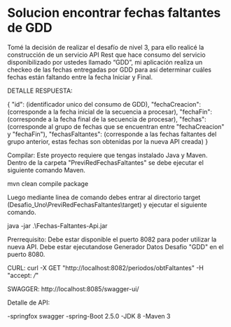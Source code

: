 # Solucion encontrar fechas faltantes de GDD

Tomé la decisión de realizar el desafío de nivel 3, para ello realicé la construcción de un servicio API Rest que hace consumo del servicio disponibilizado por ustedes llamado “GDD”, mi aplicación realiza un checkeo de las fechas entregadas por GDD para así determinar cuáles fechas están faltando entre la fecha Iniciar y Final.

DETALLE RESPUESTA:

{
  "id": (identificador unico del consumo de GDD),
  "fechaCreacion": (corresponde a la fecha inicial de la secuencia a procesar),
  "fechaFin": (corresponde a la fecha final de la secuencia de procesar),
  "fechas": (corresponde al grupo de fechas que se encuentran entre "fechaCreacion" y "fechaFin"),
  "fechasFaltantes": (corresponde a las fechas faltantes del grupo anterior, estas fechas son obtenidas por la nueva API creada)
}

Compilar:
Este proyecto requiere que tengas instalado Java y Maven.
Dentro de la carpeta "PreviRedFechasFaltantes" se debe ejecutar el siguiente comando Maven.

mvn clean compile package

Luego mediante linea de comando debes entrar al directorio target (Desafio_Uno\PreviRedFechasFaltantes\target) y ejecutar el siguiente comando.

java -jar .\Fechas-Faltantes-Api.jar


Prerrequisito:
Debe estar disponible el puerto 8082 para poder utilizar la nueva API.
Debe estar ejecutandose Generador Datos Desafio "GDD" en el puerto 8080.


CURL:
curl -X GET "http://localhost:8082/periodos/obtFaltantes" -H "accept: */*"


SWAGGER:
http://localhost:8085/swagger-ui/


Detalle de API:

-springfox swagger
-spring-Boot 2.5.0
-JDK 8
-Maven 3
